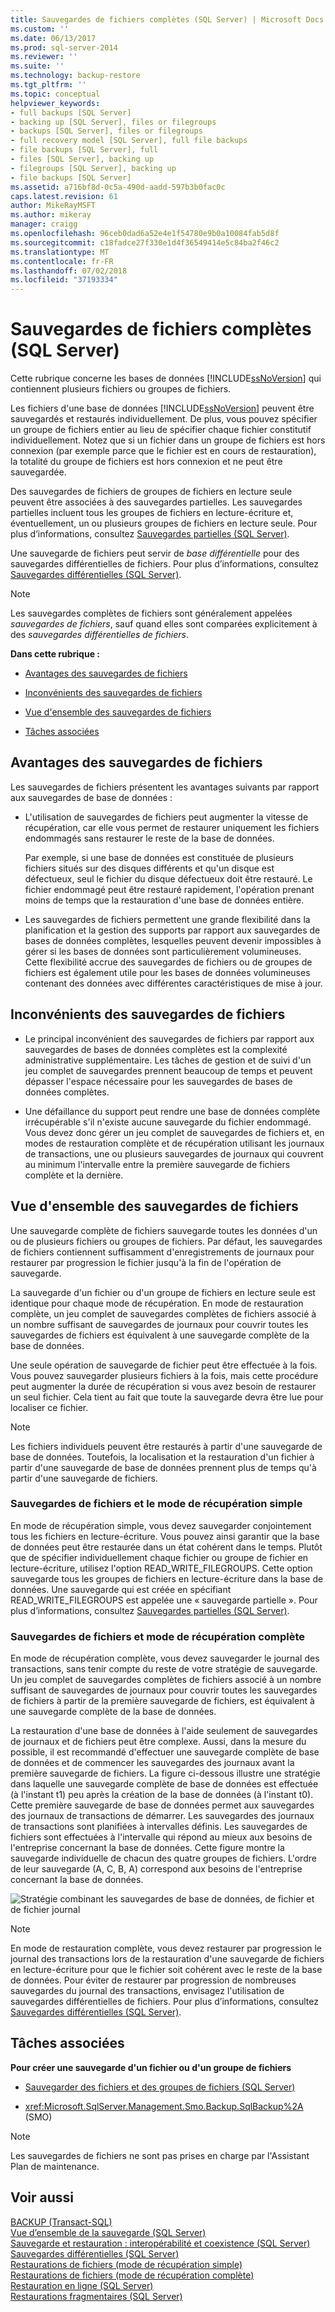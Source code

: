 ```yaml
---
title: Sauvegardes de fichiers complètes (SQL Server) | Microsoft Docs
ms.custom: ''
ms.date: 06/13/2017
ms.prod: sql-server-2014
ms.reviewer: ''
ms.suite: ''
ms.technology: backup-restore
ms.tgt_pltfrm: ''
ms.topic: conceptual
helpviewer_keywords:
- full backups [SQL Server]
- backing up [SQL Server], files or filegroups
- backups [SQL Server], files or filegroups
- full recovery model [SQL Server], full file backups
- file backups [SQL Server], full
- files [SQL Server], backing up
- filegroups [SQL Server], backing up
- file backups [SQL Server]
ms.assetid: a716bf8d-0c5a-490d-aadd-597b3b0fac0c
caps.latest.revision: 61
author: MikeRayMSFT
ms.author: mikeray
manager: craigg
ms.openlocfilehash: 96ceb0dad6a52e4e1f54780e9b0a10084fab5d8f
ms.sourcegitcommit: c18fadce27f330e1d4f36549414e5c84ba2f46c2
ms.translationtype: MT
ms.contentlocale: fr-FR
ms.lasthandoff: 07/02/2018
ms.locfileid: "37193334"
---
```

# <a name="full-file-backups-sql-server"></a>Sauvegardes de fichiers complètes (SQL Server)
  Cette rubrique concerne les bases de données [!INCLUDE[ssNoVersion](../../../includes/ssnoversion-md.md)] qui contiennent plusieurs fichiers ou groupes de fichiers.  
  
 Les fichiers d'une base de données [!INCLUDE[ssNoVersion](../../../includes/ssnoversion-md.md)] peuvent être sauvegardés et restaurés individuellement. De plus, vous pouvez spécifier un groupe de fichiers entier au lieu de spécifier chaque fichier constitutif individuellement. Notez que si un fichier dans un groupe de fichiers est hors connexion (par exemple parce que le fichier est en cours de restauration), la totalité du groupe de fichiers est hors connexion et ne peut être sauvegardée.  
  
 Des sauvegardes de fichiers de groupes de fichiers en lecture seule peuvent être associées à des sauvegardes partielles. Les sauvegardes partielles incluent tous les groupes de fichiers en lecture-écriture et, éventuellement, un ou plusieurs groupes de fichiers en lecture seule. Pour plus d’informations, consultez [Sauvegardes partielles &#40;SQL Server&#41;](partial-backups-sql-server.md).  
  
 Une sauvegarde de fichiers peut servir de *base différentielle* pour des sauvegardes différentielles de fichiers. Pour plus d’informations, consultez [Sauvegardes différentielles &#40;SQL Server&#41;](differential-backups-sql-server.md).  
  
> [!NOTE]  
>  Les sauvegardes complètes de fichiers sont généralement appelées *sauvegardes de fichiers*, sauf quand elles sont comparées explicitement à des *sauvegardes différentielles de fichiers*.  
  
 **Dans cette rubrique :**  
  
-   [Avantages des sauvegardes de fichiers](#Benefits)  
  
-   [Inconvénients des sauvegardes de fichiers](#Disadvantages)  
  
-   [Vue d'ensemble des sauvegardes de fichiers](#Overview)  
  
-   [Tâches associées](#RelatedTasks)  
  
##  <a name="Benefits"></a> Avantages des sauvegardes de fichiers  
 Les sauvegardes de fichiers présentent les avantages suivants par rapport aux sauvegardes de base de données :  
  
-   L'utilisation de sauvegardes de fichiers peut augmenter la vitesse de récupération, car elle vous permet de restaurer uniquement les fichiers endommagés sans restaurer le reste de la base de données.  
  
     Par exemple, si une base de données est constituée de plusieurs fichiers situés sur des disques différents et qu'un disque est défectueux, seul le fichier du disque défectueux doit être restauré. Le fichier endommagé peut être restauré rapidement, l'opération prenant moins de temps que la restauration d'une base de données entière.  
  
-   Les sauvegardes de fichiers permettent une grande flexibilité dans la planification et la gestion des supports par rapport aux sauvegardes de bases de données complètes, lesquelles peuvent devenir impossibles à gérer si les bases de données sont particulièrement volumineuses. Cette flexibilité accrue des sauvegardes de fichiers ou de groupes de fichiers est également utile pour les bases de données volumineuses contenant des données avec différentes caractéristiques de mise à jour.  
  
##  <a name="Disadvantages"></a> Inconvénients des sauvegardes de fichiers  
  
-   Le principal inconvénient des sauvegardes de fichiers par rapport aux sauvegardes de bases de données complètes est la complexité administrative supplémentaire. Les tâches de gestion et de suivi d'un jeu complet de sauvegardes prennent beaucoup de temps et peuvent dépasser l'espace nécessaire pour les sauvegardes de bases de données complètes.  
  
-   Une défaillance du support peut rendre une base de données complète irrécupérable s'il n'existe aucune sauvegarde du fichier endommagé. Vous devez donc gérer un jeu complet de sauvegardes de fichiers et, en modes de restauration complète et de récupération utilisant les journaux de transactions, une ou plusieurs sauvegardes de journaux qui couvrent au minimum l'intervalle entre la première sauvegarde de fichiers complète et la dernière.  
  
##  <a name="Overview"></a> Vue d'ensemble des sauvegardes de fichiers  
 Une sauvegarde complète de fichiers sauvegarde toutes les données d'un ou de plusieurs fichiers ou groupes de fichiers. Par défaut, les sauvegardes de fichiers contiennent suffisamment d'enregistrements de journaux pour restaurer par progression le fichier jusqu'à la fin de l'opération de sauvegarde.  
  
 La sauvegarde d'un fichier ou d'un groupe de fichiers en lecture seule est identique pour chaque mode de récupération. En mode de restauration complète, un jeu complet de sauvegardes complètes de fichiers associé à un nombre suffisant de sauvegardes de journaux pour couvrir toutes les sauvegardes de fichiers est équivalent à une sauvegarde complète de la base de données.  
  
 Une seule opération de sauvegarde de fichier peut être effectuée à la fois. Vous pouvez sauvegarder plusieurs fichiers à la fois, mais cette procédure peut augmenter la durée de récupération si vous avez besoin de restaurer un seul fichier. Cela tient au fait que toute la sauvegarde devra être lue pour localiser ce fichier.  
  
> [!NOTE]  
>  Les fichiers individuels peuvent être restaurés à partir d'une sauvegarde de base de données. Toutefois, la localisation et la restauration d'un fichier à partir d'une sauvegarde de base de données prennent plus de temps qu'à partir d'une sauvegarde de fichiers.  
  
### <a name="file-backups-and-the-simple-recovery-model"></a>Sauvegardes de fichiers et le mode de récupération simple  
 En mode de récupération simple, vous devez sauvegarder conjointement tous les fichiers en lecture-écriture. Vous pouvez ainsi garantir que la base de données peut être restaurée dans un état cohérent dans le temps. Plutôt que de spécifier individuellement chaque fichier ou groupe de fichier en lecture-écriture, utilisez l'option READ_WRITE_FILEGROUPS. Cette option sauvegarde tous les groupes de fichiers en lecture-écriture dans la base de données. Une sauvegarde qui est créée en spécifiant READ_WRITE_FILEGROUPS est appelée une « sauvegarde partielle ». Pour plus d’informations, consultez [Sauvegardes partielles &#40;SQL Server&#41;](partial-backups-sql-server.md).  
  
### <a name="file-backups-and-the-full-recovery-model"></a>Sauvegardes de fichiers et mode de récupération complète  
 En mode de récupération complète, vous devez sauvegarder le journal des transactions, sans tenir compte du reste de votre stratégie de sauvegarde. Un jeu complet de sauvegardes complètes de fichiers associé à un nombre suffisant de sauvegardes de journaux pour couvrir toutes les sauvegardes de fichiers à partir de la première sauvegarde de fichiers, est équivalent à une sauvegarde complète de la base de données.  
  
 La restauration d'une base de données à l'aide seulement de sauvegardes de journaux et de fichiers peut être complexe. Aussi, dans la mesure du possible, il est recommandé d'effectuer une sauvegarde complète de base de données et de commencer les sauvegardes des journaux avant la première sauvegarde de fichiers. La figure ci-dessous illustre une stratégie dans laquelle une sauvegarde complète de base de données est effectuée (à l'instant t1) peu après la création de la base de données (à l'instant t0). Cette première sauvegarde de base de données permet aux sauvegardes des journaux de transactions de démarrer. Les sauvegardes des journaux de transactions sont planifiées à intervalles définis. Les sauvegardes de fichiers sont effectuées à l'intervalle qui répond au mieux aux besoins de l'entreprise concernant la base de données. Cette figure montre la sauvegarde individuelle de chacun des quatre groupes de fichiers. L'ordre de leur sauvegarde (A, C, B, A) correspond aux besoins de l'entreprise concernant la base de données.  
  
 ![Stratégie combinant les sauvegardes de base de données, de fichier et de fichier journal](../../database-engine/media/bnr-rmfull-3-fulldb-filegrps-log-backups.gif "Stratégie combinant les sauvegardes de base de données, de fichier et de fichier journal")  
  
> [!NOTE]  
>  En mode de restauration complète, vous devez restaurer par progression le journal des transactions lors de la restauration d'une sauvegarde de fichiers en lecture-écriture pour que le fichier soit cohérent avec le reste de la base de données. Pour éviter de restaurer par progression de nombreuses sauvegardes du journal des transactions, envisagez l'utilisation de sauvegardes différentielles de fichiers. Pour plus d’informations, consultez [Sauvegardes différentielles &#40;SQL Server&#41;](differential-backups-sql-server.md).  
  
##  <a name="RelatedTasks"></a> Tâches associées  
 **Pour créer une sauvegarde d'un fichier ou d'un groupe de fichiers**  
  
-   [Sauvegarder des fichiers et des groupes de fichiers &#40;SQL Server&#41;](back-up-files-and-filegroups-sql-server.md)  
  
-   <xref:Microsoft.SqlServer.Management.Smo.Backup.SqlBackup%2A> (SMO)  
  
> [!NOTE]  
>  Les sauvegardes de fichiers ne sont pas prises en charge par l'Assistant Plan de maintenance.  
  
## <a name="see-also"></a>Voir aussi  
 [BACKUP &#40;Transact-SQL&#41;](/sql/t-sql/statements/backup-transact-sql)   
 [Vue d’ensemble de la sauvegarde &#40;SQL Server&#41;](backup-overview-sql-server.md)   
 [Sauvegarde et restauration : interopérabilité et coexistence &#40;SQL Server&#41;](backup-and-restore-interoperability-and-coexistence-sql-server.md)   
 [Sauvegardes différentielles &#40;SQL Server&#41;](differential-backups-sql-server.md)   
 [Restaurations de fichiers &#40;mode de récupération simple&#41;](file-restores-simple-recovery-model.md)   
 [Restaurations de fichiers &#40;mode de récupération complète&#41;](file-restores-full-recovery-model.md)   
 [Restauration en ligne &#40;SQL Server&#41;](online-restore-sql-server.md)   
 [Restaurations fragmentaires &#40;SQL Server&#41;](piecemeal-restores-sql-server.md)  
  
  

